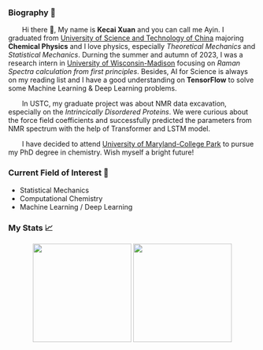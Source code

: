 ### Biography 🚀
&emsp;&emsp;Hi there 👋, My name is **Kecai Xuan** and you can call me Ayin. I graduated from [University of Science and Technology of China](https://www.ustc.edu.cn) majoring **Chemical Physics** and I love physics, especially *Theoretical Mechanics* and *Statistical Mechanics*. Durning the summer and autumn of 2023, I was a research intern in [University of Wisconsin-Madison](https://www.wisc.edu) focusing on *Raman Spectra calculation from first principles*. Besides, AI for Science is always on my reading list and I have a good understanding on **TensorFlow** to solve some Machine Learning & Deep Learning problems.

&emsp;&emsp;In USTC, my graduate project was about NMR data excavation, especially on the *Intrincically Disordered Proteins*. We were curious about the force field coefficients and successfully predicted the parameters from NMR spectrum with the help of Transformer and LSTM model.

&emsp;&emsp;I have decided to attend [University of Maryland-College Park](https://umd.edu) to pursue my PhD degree in chemistry. Wish myself a bright future!

### Current Field of Interest 📓
* Statistical Mechanics
* Computational Chemistry
* Machine Learning / Deep Learning


### My Stats 📈

  <p align="center">
    <img src="https://github-readme-stats.vercel.app/api?username=Bessgendre&count_private=true&show_icons=true" height="200" />
    <img src="https://github-readme-stats.vercel.app/api/top-langs/?username=Bessgendre&show_icons=true" height="200" />
  </p>

